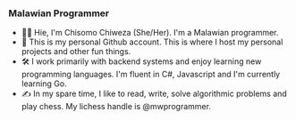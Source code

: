 ### Malawian Programmer

- 👋&#127997;  Hie, I'm Chisomo Chiweza (She/Her). I'm a Malawian programmer.
- 💖 This is my personal Github account. This is where I host my personal projects and other fun things. 
- 🛠️ I work primarily with backend systems and enjoy learning new programming languages. I'm fluent in C#, Javascript and I'm currently learning Go.
- ✍️ In my spare time, I like to read, write, solve algorithmic problems and play chess. My lichess handle is @mwprogrammer. 
